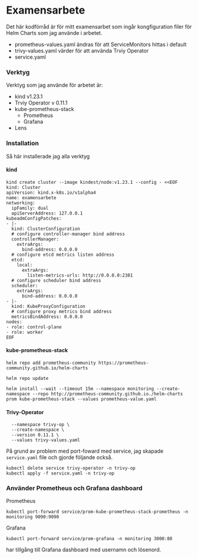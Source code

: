 # Examensarbete
Det här kodförråd är för mitt examensarbet som ingår kongfiguration filer för Helm Charts som jag använde i arbetet. 

- prometheus-values.yaml
    ändras för att ServiceMonitors hittas i default     
- trivy-values.yaml
    värder för att använda Trviy Operator 
- service.yaml 

### Verktyg 
Verktyg som jag använde för arbetet är: 
 - kind v1.23.1 
 - Trviy Operator v 0.11.1
 - kube-prometheus-stack
    - Prometheus 
    - Grafana 
 - Lens 

### Installation 
Så här installerade jag alla verktyg 

#### kind
```
kind create cluster --image kindest/node:v1.23.1 --config - <<EOF
kind: Cluster
apiVersion: kind.x-k8s.io/v1alpha4
name: examensarbete 
networking: 
  ipFamily: dual 
  apiServerAddress: 127.0.0.1  
kubeadmConfigPatches:
- |-
  kind: ClusterConfiguration
  # configure controller-manager bind address
  controllerManager:
    extraArgs:
      bind-address: 0.0.0.0
  # configure etcd metrics listen address
  etcd:
    local:
      extraArgs:
        listen-metrics-urls: http://0.0.0.0:2381
  # configure scheduler bind address
  scheduler:
    extraArgs:
      bind-address: 0.0.0.0
- |-
  kind: KubeProxyConfiguration
  # configure proxy metrics bind address
  metricsBindAddress: 0.0.0.0
nodes:
- role: control-plane
- role: worker
EOF
```
#### kube-prometheus-stack  
```
helm repo add prometheus-community https://prometheus-community.github.io/helm-charts
```

```helm repo update```

```helm install --wait --timeout 15m --namespace monitoring --create-namespace --repo http://prometheus-community.github.io./helm-charts prom kube-prometheus-stack --values prometheus-value.yaml ```
#### Trivy-Operator 
```helm install trivy-operator aqua/trivy-operator \
  --namespace trivy-op \
  --create-namespace \
  --version 0.11.1 \
  --values trivy-values.yaml
```
På grund av problem med port-foward med service, jag skapade `service.yaml` file och gjorde följande också. 

```
kubectl delete service trivy-operator -n trivy-op
kubectl apply -f service.yaml -n trivy-op
```
### Använder Prometheus och Grafana dashboard
Prometheus 
```
kubectl port-forward service/prom-kube-prometheus-stack-prometheus -n monitoring 9090:9090
```

Grafana
```
kubectl port-forward service/prom-grafana -n monitoring 3000:80
```
har tillgång till Grafana dashboard med usernamn och lösenord. 
